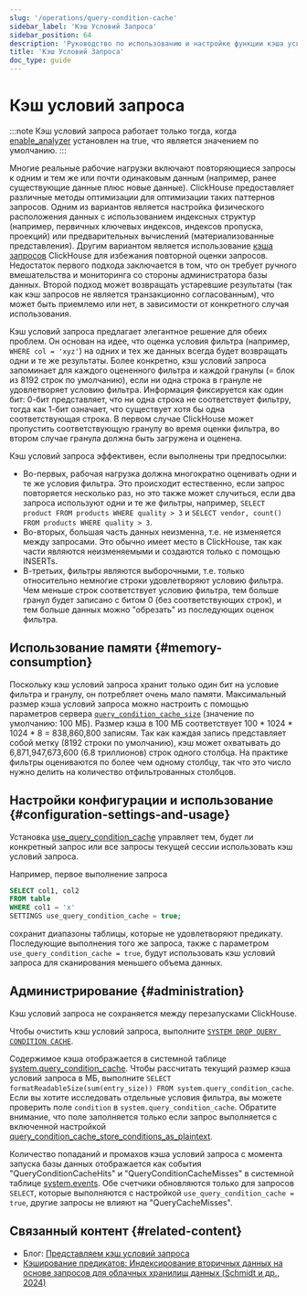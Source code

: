 ```yaml
---
slug: '/operations/query-condition-cache'
sidebar_label: 'Кэш Условий Запроса'
sidebar_position: 64
description: 'Руководство по использованию и настройке функции кэша условный запроса'
title: 'Кэш Условий Запроса'
doc_type: guide
---
```

# Кэш условий запроса

:::note
Кэш условий запроса работает только тогда, когда [enable_analyzer](https://clickhouse.com/docs/operations/settings/settings#enable_analyzer) установлен на true, что является значением по умолчанию.
:::

Многие реальные рабочие нагрузки включают повторяющиеся запросы к одним и тем же или почти одинаковым данным (например, ранее существующие данные плюс новые данные). 
ClickHouse предоставляет различные методы оптимизации для оптимизации таких паттернов запросов. 
Одним из вариантов является настройка физического расположения данных с использованием индексных структур (например, первичных ключевых индексов, индексов пропуска, проекций) или предварительных вычислений (материализованные представления). 
Другим вариантом является использование [кэша запросов](query-cache.md) ClickHouse для избежания повторной оценки запросов. 
Недостаток первого подхода заключается в том, что он требует ручного вмешательства и мониторинга со стороны администратора базы данных. 
Второй подход может возвращать устаревшие результаты (так как кэш запросов не является транзакционно согласованным), что может быть приемлемо или нет, в зависимости от конкретного случая использования.

Кэш условий запроса предлагает элегантное решение для обеих проблем. 
Он основан на идее, что оценка условия фильтра (например, `WHERE col = 'xyz'`) на одних и тех же данных всегда будет возвращать одни и те же результаты. 
Более конкретно, кэш условий запроса запоминает для каждого оцененного фильтра и каждой гранулы (= блок из 8192 строк по умолчанию), если ни одна строка в грануле не удовлетворяет условию фильтра. 
Информация фиксируется как один бит: 0-бит представляет, что ни одна строка не соответствует фильтру, тогда как 1-бит означает, что существует хотя бы одна соответствующая строка. 
В первом случае ClickHouse может пропустить соответствующую гранулу во время оценки фильтра, во втором случае гранула должна быть загружена и оценена.

Кэш условий запроса эффективен, если выполнены три предпосылки:
- Во-первых, рабочая нагрузка должна многократно оценивать одни и те же условия фильтра. Это происходит естественно, если запрос повторяется несколько раз, но это также может случиться, если два запроса используют одни и те же фильтры, например, `SELECT product FROM products WHERE quality > 3` и `SELECT vendor, count() FROM products WHERE quality > 3`.
- Во-вторых, большая часть данных неизменна, т.е. не изменяется между запросами. Это обычно имеет место в ClickHouse, так как части являются неизменяемыми и создаются только с помощью INSERTs.
- В-третьих, фильтры являются выборочными, т.е. только относительно немногие строки удовлетворяют условию фильтра. Чем меньше строк соответствует условию фильтра, тем больше гранул будет записано с битом 0 (без соответствующих строк), и тем больше данных можно "обрезать" из последующих оценок фильтра.

## Использование памяти {#memory-consumption}

Поскольку кэш условий запроса хранит только один бит на условие фильтра и гранулу, он потребляет очень мало памяти. 
Максимальный размер кэша условий запроса можно настроить с помощью параметров сервера [`query_condition_cache_size`](server-configuration-parameters/settings.md#query_condition_cache_size) (значение по умолчанию: 100 МБ). 
Размер кэша в 100 МБ соответствует 100 * 1024 * 1024 * 8 = 838,860,800 записям. 
Так как каждая запись представляет собой метку (8192 строки по умолчанию), кэш может охватывать до 6,871,947,673,600 (6.8 триллионов) строк одного столбца. 
На практике фильтры оцениваются по более чем одному столбцу, так что это число нужно делить на количество отфильтрованных столбцов.

## Настройки конфигурации и использование {#configuration-settings-and-usage}

Установка [use_query_condition_cache](settings/settings#use_query_condition_cache) управляет тем, будет ли конкретный запрос или все запросы текущей сессии использовать кэш условий запроса.

Например, первое выполнение запроса

```sql
SELECT col1, col2
FROM table
WHERE col1 = 'x'
SETTINGS use_query_condition_cache = true;
```

сохранит диапазоны таблицы, которые не удовлетворяют предикату. 
Последующие выполнения того же запроса, также с параметром `use_query_condition_cache = true`, будут использовать кэш условий запроса для сканирования меньшего объема данных.

## Администрирование {#administration}

Кэш условий запроса не сохраняется между перезапусками ClickHouse.

Чтобы очистить кэш условий запроса, выполните [`SYSTEM DROP QUERY CONDITION CACHE`](../sql-reference/statements/system.md#drop-query-condition-cache).

Содержимое кэша отображается в системной таблице [system.query_condition_cache](system-tables/query_condition_cache.md). 
Чтобы рассчитать текущий размер кэша условий запроса в МБ, выполните `SELECT formatReadableSize(sum(entry_size)) FROM system.query_condition_cache`. 
Если вы хотите исследовать отдельные условия фильтра, вы можете проверить поле `condition` в `system.query_condition_cache`. 
Обратите внимание, что поле заполняется только если запрос выполняется с включенной настройкой [query_condition_cache_store_conditions_as_plaintext](settings/settings#query_condition_cache_store_conditions_as_plaintext).

Количество попаданий и промахов кэша условий запроса с момента запуска базы данных отображается как события "QueryConditionCacheHits" и "QueryConditionCacheMisses" в системной таблице [system.events](system-tables/events.md). 
Обе счетчики обновляются только для запросов `SELECT`, которые выполняются с настройкой `use_query_condition_cache = true`, другие запросы не влияют на "QueryCacheMisses".

## Связанный контент {#related-content}

- Блог: [Представляем кэш условий запроса](https://clickhouse.com/blog/introducing-the-clickhouse-query-condition-cache)
- [Кэширование предикатов: Индексирование вторичных данных на основе запросов для облачных хранилищ данных (Schmidt и др., 2024)](https://doi.org/10.1145/3626246.3653395)